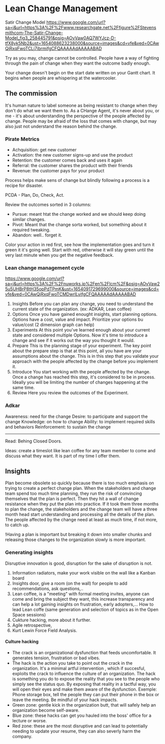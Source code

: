 # Lean Change Management

Satir Change Model
https://www.google.com/url?sa=i&url=https%3A%2F%2Fwww.researchgate.net%2Ffigure%2FStevensmithcom-The-Satir-Change-Model_fig3_258445791&psig=AOvVaw0AQ7WYJcz-D-tfX8yk5Nb2&ust=1654088623238000&source=images&cd=vfe&ved=0CAwQjRxqFwoTCLj7ibrmifgCFQAAAAAdAAAAABAD

Try as you may, change cannot be controlled.
People have a way of fighting through the pain of change when they want the outcome badly enough.

Your change doesn't begin on the start date written on your Gantt chart. It begins when people are whispering at the watercooler.

## The commission

It's human nature to label someone as being resistant to change when they don't do what we want them to. As a CHange Agent, it's never about you, or me - it's about understanding the perspective of the people affected by change. People may be afraid of the loss that comes with change, but may also just not understand the reason behind the change.

### Pirate Metrics
- Achquisition: get new customer
- Activation: the new customer signs-up and use the product
- Retention: the customer comes back and uses it again
- Referral: the customer shares the product with their friends
- Revenue: the customer pays for your product

Process helps make sens of change but blindly following a process is a recipe for disaster.

PCDA - Plan, Do, Check, Act.

Review the outcomes sorted in 3 columns:
- Pursue: meant htat the change worked and we should keep doing similar changes.
- Pivot: Meant that the change sorta worked, but something about it required tweaking.
- Abandon: well.. forget it.

Color your action in red first, see how the implementation goes and turn it green it it's going well.
Start with red, otherwise it will stay green until the very last minute when you get the negative feedback.

### Lean change management cycle

https://www.google.com/url?sa=i&url=https%3A%2F%2Fnuworks.jp%2Fen%2Flcm%2F&psig=AOvVaw25u5UHBrP8tH35opPdTPmK&ust=1654091729699000&source=images&cd=vfe&ved=0CAwQjRxqFwoTCMDwrILyifgCFQAAAAAdAAAAABAD

1. Insights
   Before you can plan any change, you need to understand the current state of the organization. (ex: ADKAR, Lean coffee)
2. Options
   Once you have gained enought insights, start planning options. Options have a cost, value and impact.
   Prioritize your options bu value/cost (2 dimension graph can help)
3. Experiments
   At this point you've learned enough about your current state and considered multiple Options. Now it's time to introduce a change and see if it works out the way you thought it would.
4. Prepare
   This is the planning stage of your experiment. The key point about the prepare step is that at this point, all you have are your assumptions about the change. This is in this step that you validate your approach with the people affected by the change before you implement it.
5. Introduce
   You start working with the people affected by the change. Once a change has reached this step, it's considered to be in process. Ideally you will be limiting the number of changes happening at the same time.
6. Review
   Here you review the outcomes of the Experiment.

### Adkar

Awareness: need for the change
Desire: to participate and support the change
Knowledge: on how to change
Ability: to implement required skills and behaviors
Reinforcement: to sustain the change


---

Read: Behing Closed Doors.

Ideas: create a timeslot like lean coffee for any team member to come and discuss what they want. It is part of my time I offer them.

## Insights

Plan become obsolete so quickly because there is too much emphasis on trying to create a perfect change plan. When the stakeholders and change team spend too much time planning, they run the risk of convincing themselves that the plan is perfect. Then they hit a wall of change resistance when they put the plan into practice.
If it took them three months to plan the change, the stakeholders and the change team will have a three month head start understanding and processing all the details of the plan. The people affected by the change need at least as much time, if not more, to catch up.

!Having a plan is important but breaking it down into smaller chunks and releasing those changes to the organization slowly is more important.

### Generating insights

Disruptive innovation is good, disruption  for the sake of disruption is not.

1. Information radiators, make your work visible on the wall like a Kanban board
2. Insights door, give a room (on the wall) for people to add recommendations, ask questions,..
3. Lean coffee, is a "meeting" with formal meeting invites, anyone can come and bring the subject they want, this increase transparency and can help a lot gaining insights on frustration, early adopters,...
How to lead Lean coffe (same generation and selection of topics as in the Open Space sessions)
4. Cukture hacking, more about it further.
5. Agile retrospective, 
6. Kurt Lewin Force Field Analysis.

#### Culture hacking
  - The crack is an organizational dysfunction that feeds uncomfortable. It generates tension, frustration or bad vibes.
  - The hack is the action you take to point out the crack in the organization. It's a minimal artful intervention , which if succesful, exploits the crack to influence the culture of an organization. The hack is something you do to expose the reality that you see to the people who simply see the status quo. 
  By exposing that reality in a tactful way, you will open their eyes and make them aware of the dysfunction.
  Exemple: Phone storage box, tell the people they can put their phone in the box or leave the meeting.
  Be mindful of your hack impacts.
  - Green zone: gentle kick in the organization butt, that will safely help an organization become self-aware.
  - Blue zone: these hacks can get you hauled into the boss' office for a lecture or worse.
  - Red zone: these are the most disruptive and can lead to potentially needing to update your resume, they can also severly harm the company.  

